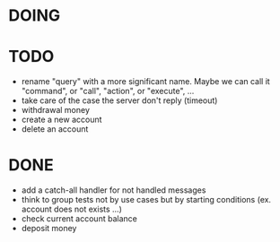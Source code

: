 # DOING

# TODO

* rename "query" with a more significant name. Maybe we can call it "command", or "call", "action", or "execute", ...
* take care of the case the server don't reply (timeout)
* withdrawal money
* create a new account
* delete an account

# DONE

* add a catch-all handler for not handled messages
* think to group tests not by use cases but by starting conditions (ex. account does not exists ...)
* check current account balance
* deposit money

